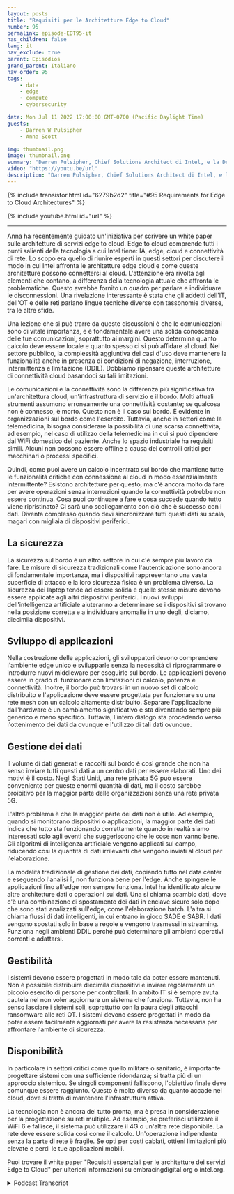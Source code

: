 ```yaml
---
layout: posts
title: "Requisiti per le Architetture Edge to Cloud"
number: 95
permalink: episode-EDT95-it
has_children: false
lang: it
nav_exclude: true
parent: Episódios
grand_parent: Italiano
nav_order: 95
tags:
    - data
    - edge
    - compute
    - cybersecurity

date: Mon Jul 11 2022 17:00:00 GMT-0700 (Pacific Daylight Time)
guests:
    - Darren W Pulsipher
    - Anna Scott

img: thumbnail.png
image: thumbnail.png
summary: "Darren Pulsipher, Chief Solutions Architect di Intel, e la Dr. Anna Scott, Chief Edge Architect del settore pubblico, discutono i requisiti essenziali per le architetture di servizi edge to cloud."
video: "https://youtu.be/url"
description: "Darren Pulsipher, Chief Solutions Architect di Intel, e la Dr. Anna Scott, Chief Edge Architect del settore pubblico, discutono i requisiti essenziali per le architetture di servizi edge to cloud."
---
```


<div>
{% include transistor.html id="6279b2d2" title="#95 Requirements for Edge to Cloud Architectures" %}

{% include youtube.html id="url" %}
</div>

---

Anna ha recentemente guidato un'iniziativa per scrivere un white paper sulle architetture di servizi edge to cloud. Edge to cloud comprende tutti i punti salienti della tecnologia a cui Intel tiene: IA, edge, cloud e connettività di rete. Lo scopo era quello di riunire esperti in questi settori per discutere il modo in cui Intel affronta le architetture edge cloud e come queste architetture possono connettersi al cloud. L'attenzione era rivolta agli elementi che contano, a differenza della tecnologia attuale che affronta le problematiche. Questo avrebbe fornito un quadro per parlare e individuare le disconnessioni. Una rivelazione interessante è stata che gli addetti dell'IT, dell'OT e delle reti parlano lingue tecniche diverse con tassonomie diverse, tra le altre sfide.

Una lezione che si può trarre da queste discussioni è che le comunicazioni sono di vitale importanza, e è fondamentale avere una solida conoscenza delle tue comunicazioni, soprattutto ai margini. Questo determina quanto calcolo deve essere locale e quanto spesso ci si può affidare al cloud. Nel settore pubblico, la complessità aggiuntiva dei casi d'uso deve mantenere la funzionalità anche in presenza di condizioni di negazione, interruzione, intermittenza e limitazione (DDIL). Dobbiamo ripensare queste architetture di connettività cloud basandoci su tali limitazioni.

Le comunicazioni e la connettività sono la differenza più significativa tra un'architettura cloud, un'infrastruttura di servizio e il bordo. Molti attuali strumenti assumono erroneamente una connettività costante; se qualcosa non è connesso, è morto. Questo non è il caso sul bordo. È evidente in organizzazioni sul bordo come l'esercito. Tuttavia, anche in settori come la telemedicina, bisogna considerare la possibilità di una scarsa connettività, ad esempio, nel caso di utilizzo della telemedicina in cui si può dipendere dal WiFi domestico del paziente. Anche lo spazio industriale ha requisiti simili. Alcuni non possono essere offline a causa dei controlli critici per macchinari o processi specifici.

Quindi, come puoi avere un calcolo incentrato sul bordo che mantiene tutte le funzionalità critiche con connessione al cloud in modo essenzialmente intermittente? Esistono architetture per questo, ma c'è ancora molto da fare per avere operazioni senza interruzioni quando la connettività potrebbe non essere continua. Cosa puoi continuare a fare e cosa succede quando tutto viene ripristinato? Ci sarà uno scollegamento con ciò che è successo con i dati. Diventa complesso quando devi sincronizzare tutti questi dati su scala, magari con migliaia di dispositivi periferici.

## La sicurezza

La sicurezza sul bordo è un altro settore in cui c'è sempre più lavoro da fare. Le misure di sicurezza tradizionali come l'autenticazione sono ancora di fondamentale importanza, ma i dispositivi rappresentano una vasta superficie di attacco e la loro sicurezza fisica è un problema diverso. La sicurezza dei laptop tende ad essere solida e quelle stesse misure devono essere applicate agli altri dispositivi periferici. I nuovi sviluppi dell'intelligenza artificiale aiuteranno a determinare se i dispositivi si trovano nella posizione corretta e a individuare anomalie in uno degli, diciamo, diecimila dispositivi.

## Sviluppo di applicazioni

Nella costruzione delle applicazioni, gli sviluppatori devono comprendere l'ambiente edge unico e svilupparle senza la necessità di riprogrammare o introdurre nuovi middleware per eseguirle sul bordo. Le applicazioni devono essere in grado di funzionare con limitazioni di calcolo, potenza e connettività. Inoltre, il bordo può trovarsi in un nuovo set di calcolo distribuito e l'applicazione deve essere progettata per funzionare su una rete mesh con un calcolo altamente distribuito. Separare l'applicazione dall'hardware è un cambiamento significativo e sta diventando sempre più generico e meno specifico. Tuttavia, l'intero dialogo sta procedendo verso l'ottenimento dei dati da ovunque e l'utilizzo di tali dati ovunque.

## Gestione dei dati

Il volume di dati generati e raccolti sul bordo è così grande che non ha senso inviare tutti questi dati a un centro dati per essere elaborati. Uno dei motivi è il costo. Negli Stati Uniti, una rete privata 5G può essere conveniente per queste enormi quantità di dati, ma il costo sarebbe proibitivo per la maggior parte delle organizzazioni senza una rete privata 5G.

L'altro problema è che la maggior parte dei dati non è utile. Ad esempio, quando si monitorano dispositivi o applicazioni, la maggior parte dei dati indica che tutto sta funzionando correttamente quando in realtà siamo interessati solo agli eventi che suggeriscono che le cose non vanno bene. Gli algoritmi di intelligenza artificiale vengono applicati sul campo, riducendo così la quantità di dati irrilevanti che vengono inviati al cloud per l'elaborazione.

La modalità tradizionale di gestione dei dati, copiando tutto nel data center e eseguendo l'analisi lì, non funziona bene per l'edge. Anche spingere le applicazioni fino all'edge non sempre funziona. Intel ha identificato alcune altre architetture dati o operazioni sui dati. Una si chiama scambio dati, dove c'è una combinazione di spostamento dei dati in enclave sicure solo dopo che sono stati analizzati sull'edge, come l'elaborazione batch. L'altra si chiama flussi di dati intelligenti, in cui entrano in gioco SADE e SABR. I dati vengono spostati solo in base a regole e vengono trasmessi in streaming. Funziona negli ambienti DDIL perché può determinare gli ambienti operativi correnti e adattarsi.

## Gestibilità

I sistemi devono essere progettati in modo tale da poter essere mantenuti. Non è possibile distribuire diecimila dispositivi e inviare regolarmente un piccolo esercito di persone per controllarli. In ambito IT si è sempre avuta cautela nel non voler aggiornare un sistema che funziona. Tuttavia, non ha senso lasciare i sistemi soli, soprattutto con la paura degli attacchi ransomware alle reti OT. I sistemi devono essere progettati in modo da poter essere facilmente aggiornati per avere la resistenza necessaria per affrontare l'ambiente di sicurezza.

## Disponibilità

In particolare in settori critici come quello militare o sanitario, è importante progettare sistemi con una sufficiente ridondanza; si tratta più di un approccio sistemico. Se singoli componenti falliscono, l'obiettivo finale deve comunque essere raggiunto. Questo è molto diverso da quanto accade nel cloud, dove si tratta di mantenere l'infrastruttura attiva.

La tecnologia non è ancora del tutto pronta, ma è presa in considerazione per la progettazione su reti multiple. Ad esempio, se preferisci utilizzare il WiFi 6 e fallisce, il sistema può utilizzare il 4G o un'altra rete disponibile. La rete deve essere solida così come il calcolo. Un'operazione indipendente senza la parte di rete è fragile. Se opti per costi cablati, ottieni limitazioni più elevate e perdi le tue applicazioni mobili.

Puoi trovare il white paper "Requisiti essenziali per le architetture dei servizi Edge to Cloud" per ulteriori informazioni su embracingdigital.org o intel.org.



<details>
<summary> Podcast Transcript </summary>

<p></p>

</details>
